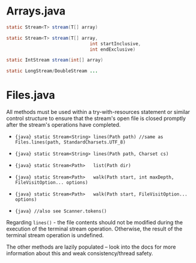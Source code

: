 # Arrays.java

```java
static Stream<T> stream(T[] array)
```

```java
static Stream<T> stream(T[] array,
                               int startInclusive,
                               int endExclusive)
```

```java
static IntStream stream(int[] array)
```

```java
static LongStream/DoubleStream ...
```

# Files.java

All methods must be used within a try-with-resources statement or similar control structure to ensure that the stream's open file is closed promptly after the stream's operations have completed.

- `{java} static Stream<String> lines(Path path) //same as Files.lines(path, StandardCharsets.UTF_8)`
- `{java} static Stream<String> lines(Path path, Charset cs)`

- `{java} static Stream<Path>   list(Path dir) `
- `{java} static Stream<Path>   walk(Path start, int maxDepth, FileVisitOption... options) `
- `{java} static Stream<Path>   walk(Path start, FileVisitOption... options)`

- `{java} //also see Scanner.tokens()`      

Regarding `lines()` - the file contents should not be modified during the execution of the terminal stream operation. Otherwise, the result of the terminal stream operation is undefined.

The other methods are lazily populated – look into the docs for more information about this and weak consistency/thread safety.